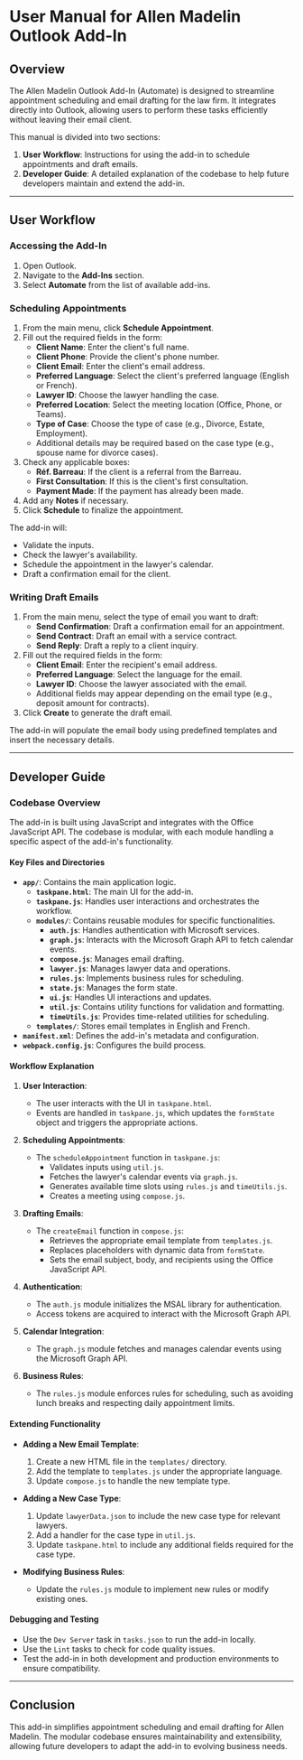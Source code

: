 # User Manual for Allen Madelin Outlook Add-In

## Overview

The Allen Madelin Outlook Add-In (Automate) is designed to streamline appointment scheduling and email drafting for the law firm. It integrates directly into Outlook, allowing users to perform these tasks efficiently without leaving their email client.

This manual is divided into two sections:
1. **User Workflow**: Instructions for using the add-in to schedule appointments and draft emails.
2. **Developer Guide**: A detailed explanation of the codebase to help future developers maintain and extend the add-in.

---

## User Workflow

### Accessing the Add-In
1. Open Outlook.
2. Navigate to the **Add-Ins** section.
3. Select **Automate** from the list of available add-ins.

### Scheduling Appointments
1. From the main menu, click **Schedule Appointment**.
2. Fill out the required fields in the form:
   - **Client Name**: Enter the client's full name.
   - **Client Phone**: Provide the client's phone number.
   - **Client Email**: Enter the client's email address.
   - **Preferred Language**: Select the client's preferred language (English or French).
   - **Lawyer ID**: Choose the lawyer handling the case.
   - **Preferred Location**: Select the meeting location (Office, Phone, or Teams).
   - **Type of Case**: Choose the type of case (e.g., Divorce, Estate, Employment).
   - Additional details may be required based on the case type (e.g., spouse name for divorce cases).
3. Check any applicable boxes:
   - **Réf. Barreau**: If the client is a referral from the Barreau.
   - **First Consultation**: If this is the client's first consultation.
   - **Payment Made**: If the payment has already been made.
4. Add any **Notes** if necessary.
5. Click **Schedule** to finalize the appointment.

The add-in will:
- Validate the inputs.
- Check the lawyer's availability.
- Schedule the appointment in the lawyer's calendar.
- Draft a confirmation email for the client.

### Writing Draft Emails
1. From the main menu, select the type of email you want to draft:
   - **Send Confirmation**: Draft a confirmation email for an appointment.
   - **Send Contract**: Draft an email with a service contract.
   - **Send Reply**: Draft a reply to a client inquiry.
2. Fill out the required fields in the form:
   - **Client Email**: Enter the recipient's email address.
   - **Preferred Language**: Select the language for the email.
   - **Lawyer ID**: Choose the lawyer associated with the email.
   - Additional fields may appear depending on the email type (e.g., deposit amount for contracts).
3. Click **Create** to generate the draft email.

The add-in will populate the email body using predefined templates and insert the necessary details.

---

## Developer Guide

### Codebase Overview

The add-in is built using JavaScript and integrates with the Office JavaScript API. The codebase is modular, with each module handling a specific aspect of the add-in's functionality.

#### Key Files and Directories
- **`app/`**: Contains the main application logic.
  - **`taskpane.html`**: The main UI for the add-in.
  - **`taskpane.js`**: Handles user interactions and orchestrates the workflow.
  - **`modules/`**: Contains reusable modules for specific functionalities.
    - **`auth.js`**: Handles authentication with Microsoft services.
    - **`graph.js`**: Interacts with the Microsoft Graph API to fetch calendar events.
    - **`compose.js`**: Manages email drafting.
    - **`lawyer.js`**: Manages lawyer data and operations.
    - **`rules.js`**: Implements business rules for scheduling.
    - **`state.js`**: Manages the form state.
    - **`ui.js`**: Handles UI interactions and updates.
    - **`util.js`**: Contains utility functions for validation and formatting.
    - **`timeUtils.js`**: Provides time-related utilities for scheduling.
  - **`templates/`**: Stores email templates in English and French.
- **`manifest.xml`**: Defines the add-in's metadata and configuration.
- **`webpack.config.js`**: Configures the build process.

#### Workflow Explanation
1. **User Interaction**:
   - The user interacts with the UI in `taskpane.html`.
   - Events are handled in `taskpane.js`, which updates the `formState` object and triggers the appropriate actions.

2. **Scheduling Appointments**:
   - The `scheduleAppointment` function in `taskpane.js`:
     - Validates inputs using `util.js`.
     - Fetches the lawyer's calendar events via `graph.js`.
     - Generates available time slots using `rules.js` and `timeUtils.js`.
     - Creates a meeting using `compose.js`.

3. **Drafting Emails**:
   - The `createEmail` function in `compose.js`:
     - Retrieves the appropriate email template from `templates.js`.
     - Replaces placeholders with dynamic data from `formState`.
     - Sets the email subject, body, and recipients using the Office JavaScript API.

4. **Authentication**:
   - The `auth.js` module initializes the MSAL library for authentication.
   - Access tokens are acquired to interact with the Microsoft Graph API.

5. **Calendar Integration**:
   - The `graph.js` module fetches and manages calendar events using the Microsoft Graph API.

6. **Business Rules**:
   - The `rules.js` module enforces rules for scheduling, such as avoiding lunch breaks and respecting daily appointment limits.

#### Extending Functionality
- **Adding a New Email Template**:
  1. Create a new HTML file in the `templates/` directory.
  2. Add the template to `templates.js` under the appropriate language.
  3. Update `compose.js` to handle the new template type.

- **Adding a New Case Type**:
  1. Update `lawyerData.json` to include the new case type for relevant lawyers.
  2. Add a handler for the case type in `util.js`.
  3. Update `taskpane.html` to include any additional fields required for the case type.

- **Modifying Business Rules**:
  - Update the `rules.js` module to implement new rules or modify existing ones.

#### Debugging and Testing
- Use the `Dev Server` task in `tasks.json` to run the add-in locally.
- Use the `Lint` tasks to check for code quality issues.
- Test the add-in in both development and production environments to ensure compatibility.

---

## Conclusion

This add-in simplifies appointment scheduling and email drafting for Allen Madelin. The modular codebase ensures maintainability and extensibility, allowing future developers to adapt the add-in to evolving business needs.